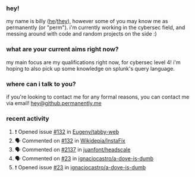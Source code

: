 ### hey!
my name is billy ([he](https://en.pronouns.page/he/him)/[they](https://en.pronouns.page/they/them)), however some of you may know me as permanently (or "perm"). i'm currently working in the cybersec field, and messing around with code and random projects on the side :)

### what are your current aims right now?
my main focus are my qualifications right now, for cybersec level 4! i'm hoping to also pick up some knowledge on splunk's query language.

### where can i talk to you?
if you're looking to contact me for any formal reasons, you can contact me via email! [hey@github.permanently.me](mailto:hey@github.permanently.me)

### recent activity
<!--START_SECTION:activity-->
1. ❗ Opened issue [#132](https://github.com/Eugeny/tabby-web/issues/132) in [Eugeny/tabby-web](https://github.com/Eugeny/tabby-web)
2. 🗣 Commented on [#132](https://github.com/Wikidepia/InstaFix/issues/132#issuecomment-2440104405) in [Wikidepia/InstaFix](https://github.com/Wikidepia/InstaFix)
3. 🗣 Commented on [#2137](https://github.com/juanfont/headscale/issues/2137#issuecomment-2405591457) in [juanfont/headscale](https://github.com/juanfont/headscale)
4. 🗣 Commented on [#23](https://github.com/ignaciocastro/a-dove-is-dumb/issues/23#issuecomment-2402779246) in [ignaciocastro/a-dove-is-dumb](https://github.com/ignaciocastro/a-dove-is-dumb)
5. ❗ Opened issue [#23](https://github.com/ignaciocastro/a-dove-is-dumb/issues/23) in [ignaciocastro/a-dove-is-dumb](https://github.com/ignaciocastro/a-dove-is-dumb)
<!--END_SECTION:activity-->
